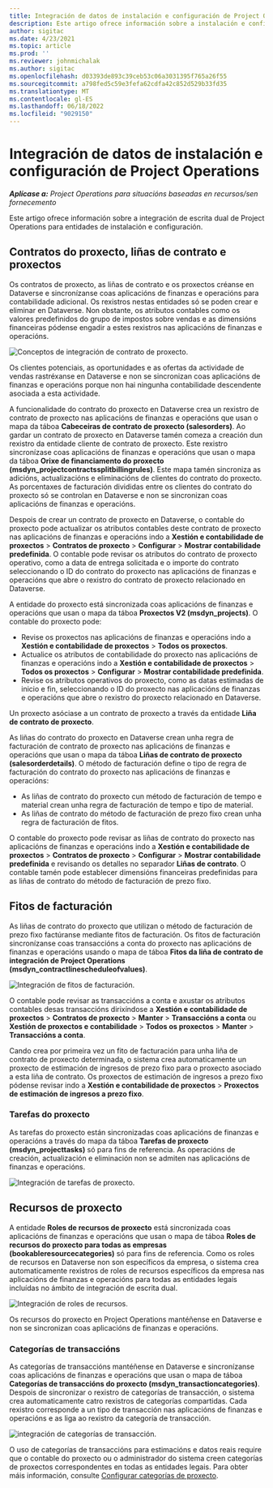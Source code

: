 ```yaml
---
title: Integración de datos de instalación e configuración de Project Operations
description: Este artigo ofrece información sobre a instalación e configuración de mapas de escrita dual de Project Operations.
author: sigitac
ms.date: 4/23/2021
ms.topic: article
ms.prod: ''
ms.reviewer: johnmichalak
ms.author: sigitac
ms.openlocfilehash: d03393de893c39ceb53c06a3031395f765a26f55
ms.sourcegitcommit: a798fed5c59e3fefa62cdfa42c852d529b33fd35
ms.translationtype: MT
ms.contentlocale: gl-ES
ms.lasthandoff: 06/18/2022
ms.locfileid: "9029150"
---
```

# <a name="project-operations-setup-and-configuration-data-integration"></a>Integración de datos de instalación e configuración de Project Operations

_**Aplícase a:** Project Operations para situacións baseadas en recursos/sen fornecemento_

Este artigo ofrece información sobre a integración de escrita dual de Project Operations para entidades de instalación e configuración.

## <a name="project-contracts-contract-lines-and-projects"></a>Contratos do proxecto, liñas de contrato e proxectos

Os contratos de proxecto, as liñas de contrato e os proxectos créanse en Dataverse e sincronízanse coas aplicacións de finanzas e operacións para contabilidade adicional. Os rexistros nestas entidades só se poden crear e eliminar en Dataverse. Non obstante, os atributos contables como os valores predefinidos do grupo de impostos sobre vendas e as dimensións financeiras pódense engadir a estes rexistros nas aplicacións de finanzas e operacións.

  ![Conceptos de integración de contrato de proxecto.](./media/1ProjectContract.jpg)

Os clientes potenciais, as oportunidades e as ofertas da actividade de vendas rastréxanse en Dataverse e non se sincronizan coas aplicacións de finanzas e operacións porque non hai ningunha contabilidade descendente asociada a esta actividade.

A funcionalidade do contrato do proxecto en Dataverse crea un rexistro de contrato de proxecto nas aplicacións de finanzas e operacións que usan o mapa da táboa **Cabeceiras de contrato de proxecto (salesorders)**. Ao gardar un contrato de proxecto en Dataverse tamén comeza a creación dun rexistro da entidade cliente de contrato de proxecto. Este rexistro sincronízase coas aplicacións de finanzas e operacións que usan o mapa da táboa **Orixe de financiamento do proxecto (msdyn\_projectcontractssplitbillingrules)**. Este mapa tamén sincroniza as adicións, actualizacións e eliminacións de clientes do contrato do proxecto. As porcentaxes de facturación divididas entre os clientes do contrato do proxecto só se controlan en Dataverse e non se sincronizan coas aplicacións de finanzas e operacións.

Despois de crear un contrato de proxecto en Dataverse, o contable do proxecto pode actualizar os atributos contables deste contrato de proxecto nas aplicacións de finanzas e operacións indo a **Xestión e contabilidade de proxectos** > **Contratos de proxecto** > **Configurar** > **Mostrar contabilidade predefinida**. O contable pode revisar os atributos do contrato de proxecto operativo, como a data de entrega solicitada e o importe do contrato seleccionando o ID do contrato do proxecto nas aplicacións de finanzas e operacións que abre o rexistro do contrato de proxecto relacionado en Dataverse.

A entidade do proxecto está sincronizada coas aplicacións de finanzas e operacións que usan o mapa da táboa **Proxectos V2 (msdyn\_projects)**. O contable do proxecto pode:

  - Revise os proxectos nas aplicacións de finanzas e operacións indo a **Xestión e contabilidade de proxectos** > **Todos os proxectos**. 
  - Actualice os atributos de contabilidade do proxecto nas aplicacións de finanzas e operacións indo a **Xestión e contabilidade de proxectos** > **Todos os proxectos** > **Configurar** > **Mostrar contabilidade predefinida**.  
  - Revise os atributos operativos do proxecto, como as datas estimadas de inicio e fin, seleccionando o ID do proxecto nas aplicacións de finanzas e operacións que abre o rexistro do proxecto relacionado en Dataverse.

Un proxecto asóciase a un contrato de proxecto a través da entidade **Liña de contrato de proxecto**.

As liñas do contrato do proxecto en Dataverse crean unha regra de facturación de contrato de proxecto nas aplicacións de finanzas e operacións que usan o mapa da táboa **Liñas de contrato de proxecto (salesorderdetails)**. O método de facturación define o tipo de regra de facturación do contrato do proxecto nas aplicacións de finanzas e operacións:

  - As liñas de contrato do proxecto cun método de facturación de tempo e material crean unha regra de facturación de tempo e tipo de material.
  - As liñas de contrato do método de facturación de prezo fixo crean unha regra de facturación de fitos.

O contable do proxecto pode revisar as liñas de contrato do proxecto nas aplicacións de finanzas e operacións indo a **Xestión e contabilidade de proxectos** > **Contratos de proxecto** > **Configurar** > **Mostrar contabilidade predefinida** e revisando os detalles no separador **Liñas de contrato**. O contable tamén pode establecer dimensións financeiras predefinidas para as liñas de contrato do método de facturación de prezo fixo.

## <a name="billing-milestones"></a>Fitos de facturación

As liñas de contrato do proxecto que utilizan o método de facturación de prezo fixo factúranse mediante fitos de facturación. Os fitos de facturación sincronízanse coas transaccións a conta do proxecto nas aplicacións de finanzas e operacións usando o mapa de táboa **Fitos da liña de contrato de integración de Project Operations (msdyn\_contractlinescheduleofvalues)**.

  ![Integración de fitos de facturación.](./media/2Milestones.jpg)

O contable pode revisar as transaccións a conta e axustar os atributos contables desas transaccións dirixíndose a **Xestión e contabilidade de proxectos** > **Contratos de proxecto** > **Manter** > **Transaccións a conta** ou **Xestión de proxectos e contabilidade** > **Todos os proxectos** > **Manter** > **Transaccións a conta**.

Cando crea por primeira vez un fito de facturación para unha liña de contrato de proxecto determinada, o sistema crea automaticamente un proxecto de estimación de ingresos de prezo fixo para o proxecto asociado a esta liña de contrato. Os proxectos de estimación de ingresos a prezo fixo pódense revisar indo a **Xestión e contabilidade de proxectos** > **Proxectos de estimación de ingresos a prezo fixo**.

### <a name="project-tasks"></a>Tarefas do proxecto

As tarefas do proxecto están sincronizadas coas aplicacións de finanzas e operacións a través do mapa da táboa **Tarefas de proxecto (msdyn\_projecttasks)** só para fins de referencia. As operacións de creación, actualización e eliminación non se admiten nas aplicacións de finanzas e operacións.

  ![Integración de tarefas de proxecto.](./media/3Tasks.jpg)

## <a name="project-resources"></a>Recursos de proxecto

A entidade **Roles de recursos de proxecto** está sincronizada coas aplicacións de finanzas e operacións que usan o mapa de táboa **Roles de recursos do proxecto para todas as empresas (bookableresourcecategories)** só para fins de referencia. Como os roles de recursos en Dataverse non son específicos da empresa, o sistema crea automaticamente rexistros de roles de recursos específicos da empresa nas aplicacións de finanzas e operacións para todas as entidades legais incluídas no ámbito de integración de escrita dual.

![Integración de roles de recursos.](./media/5Resources.jpg)

Os recursos do proxecto en Project Operations mantéñense en Dataverse e non se sincronizan coas aplicacións de finanzas e operacións.

### <a name="transaction-categories"></a>Categorías de transaccións

As categorías de transaccións mantéñense en Dataverse e sincronízanse coas aplicacións de finanzas e operacións que usan o mapa de táboa **Categorías de transaccións do proxecto (msdyn\_transactioncategories)**. Despois de sincronizar o rexistro de categorías de transacción, o sistema crea automaticamente catro rexistros de categorías compartidas. Cada rexistro corresponde a un tipo de transacción nas aplicacións de finanzas e operacións e as liga ao rexistro da categoría de transacción.

![integración de categorías de transacción.](./media/4TransactionCategories.jpg)

O uso de categorías de transaccións para estimacións e datos reais require que o contable do proxecto ou o administrador do sistema creen categorías de proxectos correspondentes en todas as entidades legais. Para obter máis información, consulte [Configurar categorías de proxecto](../project-accounting/configure-project-categories.md).
